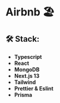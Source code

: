 <h1>Airbnb 🏖️

<h2>🛠 Stack:
<h4>
  
- Typescript
- React
- MongoDB
- Next.js 13
- Tailwind
- Prettier & Eslint
- Prisma
